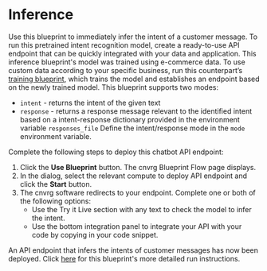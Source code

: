 # Inference
Use this blueprint to immediately infer the intent of a customer message. To run this pretrained intent recognition model, create a ready-to-use API endpoint that can be quickly integrated with your data and application.
This inference blueprint's model was trained using e-commerce data. To use custom data according to your specific business, run this counterpart’s [training blueprint](../chatbot-blueprint/README.md), which trains the model and establishes an endpoint based on the newly trained model.
This blueprint supports two modes:
- `intent` - returns the intent of the given text
- `response` - returns a response message relevant to the identified intent based on a intent-response dictionary provided in the environment variable `responses_file`
 Define the intent/response mode in the `mode` environment variable.

Complete the following steps to deploy this chatbot API endpoint:
1. Click the **Use Blueprint** button. The cnvrg Blueprint Flow page displays.
2.	In the dialog, select the relevant compute to deploy API endpoint and click the **Start** button.
3. The cnvrg software redirects to your endpoint. Complete one or both of the following options:
   * Use the Try it Live section with any text to check the model to infer the intent.
   * Use the bottom integration panel to integrate your API with your code by copying in your code snippet.

An API endpoint that infers the intents of customer messages has now been deployed. Click [here](link) for this blueprint's more detailed run instructions.

